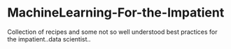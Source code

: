 # MachineLearning-For-the-Impatient
Collection of recipes and some not so well understood best practices for the impatient..data scientist..

